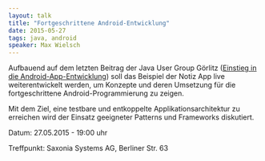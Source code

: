```yaml
---
layout: talk
title: "Fortgeschrittene Android-Entwicklung"
date: 2015-05-27
tags: java, android
speaker: Max Wielsch
---
```


Aufbauend auf dem letzten Beitrag der Java User Group Görlitz ([Einstieg in die Android-App-Entwicklung](http://www.jug-gr.de/2015/03/25/android.html)) soll das Beispiel der Notiz App live weiterentwickelt werden, um Konzepte und deren Umsetzung für die fortgeschrittene Android-Programmierung zu zeigen.

Mit dem Ziel, eine testbare und entkoppelte Applikationsarchitektur zu erreichen wird der Einsatz geeigneter Patterns und Frameworks diskutiert.

Datum: 27.05.2015 - 19:00 uhr

Treffpunkt: Saxonia Systems AG, Berliner Str. 63

